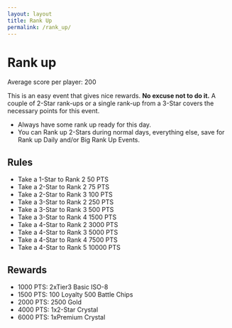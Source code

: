 ```yaml
---
layout: layout
title: Rank Up
permalink: /rank_up/
---
```


# Rank up
Average score per player: 200

This is an easy event that gives nice rewards. **No excuse not to do it.**
A couple of 2-Star rank-ups or a single rank-up from a 3-Star covers the necessary points for this event.

- Always have some rank up ready for this day.
- You can Rank up 2-Stars during normal days, everything else, save for Rank up Daily and/or Big Rank Up Events.

## Rules
- Take a 1-Star to Rank 2 50 PTS
- Take a 2-Star to Rank 2 75 PTS
- Take a 2-Star to Rank 3 100 PTS
- Take a 3-Star to Rank 2 250 PTS
- Take a 3-Star to Rank 3 500 PTS
- Take a 3-Star to Rank 4 1500 PTS
- Take a 4-Star to Rank 2 3000 PTS
- Take a 4-Star to Rank 3 5000 PTS
- Take a 4-Star to Rank 4 7500 PTS
- Take a 4-Star to Rank 5 10000 PTS

## Rewards
- 1000 PTS: 2xTier3 Basic ISO-8
- 1500 PTS: 100 Loyalty 500 Battle Chips
- 2000 PTS: 2500 Gold
- 4000 PTS: 1x2-Star Crystal
- 6000 PTS: 1xPremium Crystal